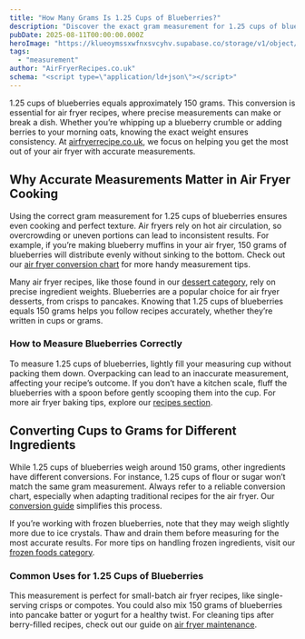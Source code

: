 ```yaml
---
title: "How Many Grams Is 1.25 Cups of Blueberries?"
description: "Discover the exact gram measurement for 1.25 cups of blueberries—perfect for air fryer recipes and baking conversions."
pubDate: 2025-08-11T00:00:00.000Z
heroImage: "https://klueoymssxwfnxsvcyhv.supabase.co/storage/v1/object/public/md/how-many-grams-is-1-25-cups-of-blueberries-d1b5b4b0.webp"
tags:
  - "measurement"
author: "AirFryerRecipes.co.uk"
schema: "<script type=\"application/ld+json\"></script>"
---
```


<p>1.25 cups of blueberries equals approximately 150 grams. This conversion is essential for air fryer recipes, where precise measurements can make or break a dish. Whether you’re whipping up a blueberry crumble or adding berries to your morning oats, knowing the exact weight ensures consistency. At <a href=https://www.airfryerrecipe.co.uk>airfryerrecipe.co.uk</a>, we focus on helping you get the most out of your air fryer with accurate measurements.</p>  

<h2>Why Accurate Measurements Matter in Air Fryer Cooking</h2>  
<p>Using the correct gram measurement for 1.25 cups of blueberries ensures even cooking and perfect texture. Air fryers rely on hot air circulation, so overcrowding or uneven portions can lead to inconsistent results. For example, if you’re making blueberry muffins in your air fryer, 150 grams of blueberries will distribute evenly without sinking to the bottom. Check out our <a href=https://www.airfryerrecipe.co.uk/air-fryer-conversion-chart>air fryer conversion chart</a> for more handy measurement tips.</p>  

<p>Many air fryer recipes, like those found in our <a href=https://www.airfryerrecipe.co.uk/recipe-category/dessert>dessert category</a>, rely on precise ingredient weights. Blueberries are a popular choice for air fryer desserts, from crisps to pancakes. Knowing that 1.25 cups of blueberries equals 150 grams helps you follow recipes accurately, whether they’re written in cups or grams.</p>  

<h3>How to Measure Blueberries Correctly</h3>  
<p>To measure 1.25 cups of blueberries, lightly fill your measuring cup without packing them down. Overpacking can lead to an inaccurate measurement, affecting your recipe’s outcome. If you don’t have a kitchen scale, fluff the blueberries with a spoon before gently scooping them into the cup. For more air fryer baking tips, explore our <a href=https://www.airfryerrecipe.co.uk/recipes>recipes section</a>.</p>  

<h2>Converting Cups to Grams for Different Ingredients</h2>  
<p>While 1.25 cups of blueberries weigh around 150 grams, other ingredients have different conversions. For instance, 1.25 cups of flour or sugar won’t match the same gram measurement. Always refer to a reliable conversion chart, especially when adapting traditional recipes for the air fryer. Our <a href=https://www.airfryerrecipe.co.uk/air-fryer-conversion-chart>conversion guide</a> simplifies this process.</p>  

<p>If you’re working with frozen blueberries, note that they may weigh slightly more due to ice crystals. Thaw and drain them before measuring for the most accurate results. For more tips on handling frozen ingredients, visit our <a href=https://www.airfryerrecipe.co.uk/recipe-category/frozen-foods>frozen foods category</a>.</p>  

<h3>Common Uses for 1.25 Cups of Blueberries</h3>  
<p>This measurement is perfect for small-batch air fryer recipes, like single-serving crisps or compotes. You could also mix 150 grams of blueberries into pancake batter or yogurt for a healthy twist. For cleaning tips after berry-filled recipes, check out our guide on <a href=https://www.airfryerrecipe.co.uk/air-fryer-cleaner>air fryer maintenance</a>.</p>